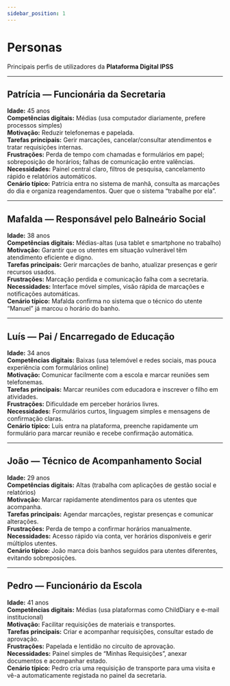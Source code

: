```yaml
---
sidebar_position: 1
---
```


# Personas
Principais perfis de utilizadores da **Plataforma Digital IPSS**

---

## Patrícia — Funcionária da Secretaria
**Idade:** 45 anos  
**Competências digitais:** Médias (usa computador diariamente, prefere processos simples)  
**Motivação:** Reduzir telefonemas e papelada.  
**Tarefas principais:** Gerir marcações, cancelar/consultar atendimentos e tratar requisições internas.  
**Frustrações:** Perda de tempo com chamadas e formulários em papel; sobreposição de horários; falhas de comunicação entre valências.  
**Necessidades:** Painel central claro, filtros de pesquisa, cancelamento rápido e relatórios automáticos.  
**Cenário típico:** Patrícia entra no sistema de manhã, consulta as marcações do dia e organiza reagendamentos. Quer que o sistema “trabalhe por ela”.

---

## Mafalda — Responsável pelo Balneário Social
**Idade:** 38 anos  
**Competências digitais:** Médias-altas (usa tablet e smartphone no trabalho)  
**Motivação:** Garantir que os utentes em situação vulnerável têm atendimento eficiente e digno.  
**Tarefas principais:** Gerir marcações de banho, atualizar presenças e gerir recursos usados.  
**Frustrações:** Marcação perdida e comunicação falha com a secretaria.  
**Necessidades:** Interface móvel simples, visão rápida de marcações e notificações automáticas.  
**Cenário típico:** Mafalda confirma no sistema que o técnico do utente “Manuel” já marcou o horário do banho.

---

## Luís — Pai / Encarregado de Educação
**Idade:** 34 anos  
**Competências digitais:** Baixas (usa telemóvel e redes sociais, mas pouca experiência com formulários online)  
**Motivação:** Comunicar facilmente com a escola e marcar reuniões sem telefonemas.  
**Tarefas principais:** Marcar reuniões com educadora e inscrever o filho em atividades.  
**Frustrações:** Dificuldade em perceber horários livres.  
**Necessidades:** Formulários curtos, linguagem simples e mensagens de confirmação claras.  
**Cenário típico:** Luís entra na plataforma, preenche rapidamente um formulário para marcar reunião e recebe confirmação automática.

---

## João — Técnico de Acompanhamento Social
**Idade:** 29 anos  
**Competências digitais:** Altas (trabalha com aplicações de gestão social e relatórios)  
**Motivação:** Marcar rapidamente atendimentos para os utentes que acompanha.  
**Tarefas principais:** Agendar marcações, registar presenças e comunicar alterações.  
**Frustrações:** Perda de tempo a confirmar horários manualmente.  
**Necessidades:** Acesso rápido via conta, ver horários disponíveis e gerir múltiplos utentes.  
**Cenário típico:** João marca dois banhos seguidos para utentes diferentes, evitando sobreposições.

---

## Pedro — Funcionário da Escola
**Idade:** 41 anos  
**Competências digitais:** Médias (usa plataformas como ChildDiary e e-mail institucional)  
**Motivação:** Facilitar requisições de materiais e transportes.  
**Tarefas principais:** Criar e acompanhar requisições, consultar estado de aprovação.  
**Frustrações:** Papelada e lentidão no circuito de aprovação.  
**Necessidades:** Painel simples de “Minhas Requisições”, anexar documentos e acompanhar estado.  
**Cenário típico:** Pedro cria uma requisição de transporte para uma visita e vê-a automaticamente registada no painel da secretaria.
